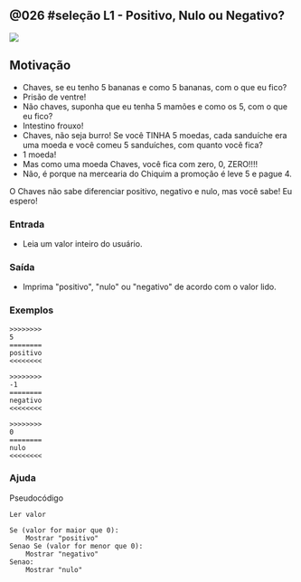 ## @026 #seleção L1 - Positivo, Nulo ou Negativo?


![](https://raw.githubusercontent.com/qxcodefup/moodle/master/base/026/__capa.jpg)

## Motivação

- Chaves, se eu tenho 5 bananas e como 5 bananas, com o que eu fico?
- Prisão de ventre!
- Não chaves, suponha que eu tenha 5 mamões e como os 5, com o que eu fico?
- Intestino frouxo!
- Chaves, não seja burro! Se você TINHA 5 moedas, cada sanduíche era uma moeda
e você comeu 5 sanduíches, com quanto você fica?
- 1 moeda!
- Mas como uma moeda Chaves, você fica com zero, 0, ZERO!!!!
- Não, é porque na mercearia do Chiquim a promoção é leve 5 e pague 4.

O Chaves não sabe diferenciar positivo, negativo e nulo, mas você sabe!
Eu espero!

### Entrada
- Leia um valor inteiro do usuário.

### Saída
- Imprima "positivo", "nulo" ou "negativo" de acordo com o valor lido.

### Exemplos

```
>>>>>>>>
5
========
positivo
<<<<<<<<

>>>>>>>>
-1
========
negativo
<<<<<<<<

>>>>>>>>
0
========
nulo
<<<<<<<<
```

### Ajuda

Pseudocódigo
```
Ler valor

Se (valor for maior que 0):
    Mostrar "positivo"
Senao Se (valor for menor que 0):
    Mostrar "negativo"
Senao:
    Mostrar "nulo"
```
